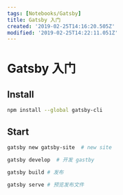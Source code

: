 ```yaml
---
tags: [Notebooks/Gatsby]
title: Gatsby 入门
created: '2019-02-25T14:16:20.505Z'
modified: '2019-02-25T14:22:11.051Z'
---
```


# Gatsby 入门 

## Install


```bash
npm install --global gatsby-cli
```

## Start


```bash
gatsby new gatsby-site  # new site

gatsby develop  # 开发 gastby

gatsby build # 发布

gatsby serve # 预览发布文件
```
